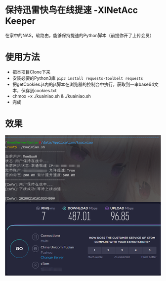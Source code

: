# 保持迅雷快鸟在线提速 -XlNetAcc Keeper
在家中的NAS，软路由，能够保持提速的Python脚本（前提你开了上传会员）

# 使用方法
* 把本项目Clone下来
* 安装必要的Python3库 `pip3 install requests-toolbelt requests`
* 把getCookies.js内的js脚本在浏览器的控制台中执行，获取到一串base64文本，保存到cookies.txt
* chmox +x ./kuainiao.sh & ./kuainiao.sh
* 完成

# 效果
<img src="./static/run.png" width = "800"  div align=center />
<img src="./static/result.png" width = "800"  div align=center />
